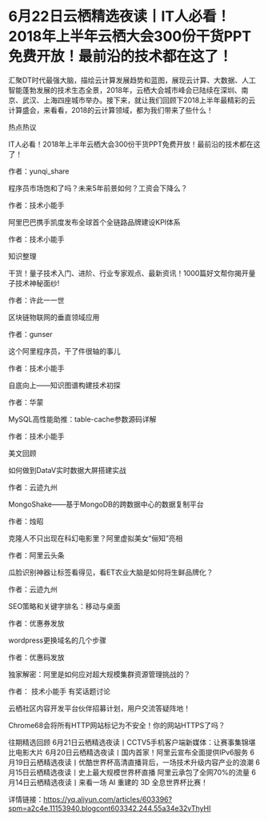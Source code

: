 # 6月22日云栖精选夜读丨IT人必看！2018年上半年云栖大会300份干货PPT免费开放！最前沿的技术都在这了！
 
汇聚DT时代最强大脑，描绘云计算发展趋势和蓝图，展现云计算、大数据、人工智能蓬勃发展的技术生态全景，2018年，云栖大会城市峰会已陆续在深圳、南京、武汉、上海四座城市举办。接下来，就让我们回顾下2018上半年最精彩的云计算盛会，来看看，2018的云计算领域，都为我们带来了些什么！

热点热议

IT人必看！2018年上半年云栖大会300份干货PPT免费开放！最前沿的技术都在这了！

作者：yunqi_share    

程序员市场饱和了吗？未来5年前景如何？工资会下降么？

作者：技术小能手  

阿里巴巴携手凯度发布全球首个全链路品牌建设KPI体系

作者：技术小能手  

知识整理

干货！量子技术入门、进阶、行业专家观点、最新资讯！1000篇好文帮你揭开量子技术神秘面纱!

作者：许此一一世

区块链物联网的垂直领域应用

作者：gunser 

这个阿里程序员，干了件很轴的事儿


作者：技术小能手 

自底向上——知识图谱构建技术初探


作者：华蒙

MySQL高性能助推：table-cache参数源码详解


作者：技术小能手 

美文回顾

如何做到DataV实时数据大屏搭建实战

作者：云迹九州 

MongoShake——基于MongoDB的跨数据中心的数据复制平台


作者：烛昭

克隆人不只出现在科幻电影里？阿里虚拟美女“俪知”亮相


作者：阿里云头条 

瓜脸识别神器让标签看得见，看ET农业大脑是如何将生鲜品牌化？ 


作者：云迹九州 

SEO策略和关键字排名：移动与桌面


作者：优惠券发放

wordpress更换域名的几个步骤


作者：优惠码发放

独家解密：阿里是如何应对超大规模集群资源管理挑战的？

作者： 技术小能手 
有奖话题讨论

云栖社区内容开发平台伙伴招募计划，用户交流答疑阵地！

Chrome68会将所有HTTP网站标记为不安全！你的网站HTTPS了吗？

往期精选回顾
6月21日云栖精选夜读丨CCTV5手机客户端新媒体：让赛事集锦堪比电影大片
6月20日云栖精选夜读丨国内首家！阿里云宣布全面提供IPv6服务
6月19日云栖精选夜读丨优酷世界杯高清直播背后，一场技术升级内容产业的浪潮
6月15日云栖精选夜读丨史上最大规模世界杯直播 阿里云承包了全网70%的流量
6月14日云栖精选夜读丨来看一场 AI 重建的 3D 全息世界杯比赛！

详情链接：https://yq.aliyun.com/articles/603396?spm=a2c4e.11153940.blogcont603342.244.55a34e32vThyHI









